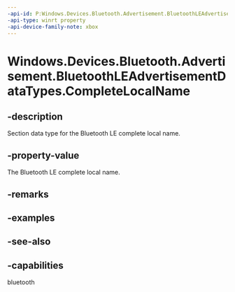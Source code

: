 ```yaml
---
-api-id: P:Windows.Devices.Bluetooth.Advertisement.BluetoothLEAdvertisementDataTypes.CompleteLocalName
-api-type: winrt property
-api-device-family-note: xbox
---
```


<!-- Property syntax
public byte CompleteLocalName { get; }
-->

# Windows.Devices.Bluetooth.Advertisement.BluetoothLEAdvertisementDataTypes.CompleteLocalName

## -description
Section data type for the Bluetooth LE complete local name.

## -property-value
The Bluetooth LE complete local name.

## -remarks

## -examples

## -see-also

## -capabilities
bluetooth
